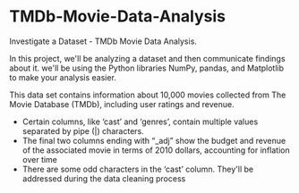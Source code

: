 # TMDb-Movie-Data-Analysis
Investigate a Dataset - TMDb Movie Data Analysis.

In this project, we'll be analyzing a dataset and then communicate findings about it. we'll be using the Python libraries NumPy, pandas, and Matplotlib to make your analysis easier.

This data set contains information about 10,000 movies collected from The Movie Database (TMDb), including user ratings and revenue. 
+ Certain columns, like ‘cast’ and ‘genres’, contain multiple values separated by pipe (|) characters.
+ The final two columns ending with “_adj” show the budget and revenue of the associated movie in terms of 2010 dollars, accounting for inflation over time
+ There are some odd characters in the ‘cast’ column. They'll be addressed during the data cleaning process

